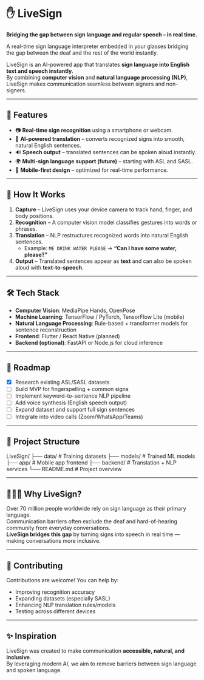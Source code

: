 # ✋ LiveSign  

**Bridging the gap between sign language and regular speech – in real time.**

A real-time sign language interpreter embedded in your glasses bridging the gap between the deaf and the rest of the world instantly.

LiveSign is an AI-powered app that translates **sign language into English text and speech instantly**.  
By combining **computer vision** and **natural language processing (NLP)**, LiveSign makes communication seamless between signers and non-signers.

---

## 🚀 Features
- 📷 **Real-time sign recognition** using a smartphone or webcam.  
- 🧠 **AI-powered translation** – converts recognized signs into smooth, natural English sentences.  
- 🔊 **Speech output** – translated sentences can be spoken aloud instantly.  
- 🌍 **Multi-sign language support (future)** – starting with ASL and SASL.  
- 📱 **Mobile-first design** – optimized for real-time performance.  

---

## 🔧 How It Works
1. **Capture** – LiveSign uses your device camera to track hand, finger, and body positions.  
2. **Recognition** – A computer vision model classifies gestures into words or phrases.  
3. **Translation** – NLP restructures recognized words into natural English sentences.  
   - Example: `ME DRINK WATER PLEASE` → **“Can I have some water, please?”**  
4. **Output** – Translated sentences appear as **text** and can also be spoken aloud with **text-to-speech**.  

---

## 🛠 Tech Stack
- **Computer Vision**: MediaPipe Hands, OpenPose  
- **Machine Learning**: TensorFlow / PyTorch, TensorFlow Lite (mobile)  
- **Natural Language Processing**: Rule-based + transformer models for sentence reconstruction  
- **Frontend**: Flutter / React Native (planned)  
- **Backend (optional)**: FastAPI or Node.js for cloud inference  

---

## 📌 Roadmap
- [x] Research existing ASL/SASL datasets  
- [ ] Build MVP for fingerspelling + common signs  
- [ ] Implement keyword-to-sentence NLP pipeline  
- [ ] Add voice synthesis (English speech output)  
- [ ] Expand dataset and support full sign sentences  
- [ ] Integrate into video calls (Zoom/WhatsApp/Teams)  

---

## 📂 Project Structure
LiveSign/
├── data/ # Training datasets
├── models/ # Trained ML models
├── app/ # Mobile app frontend
├── backend/ # Translation + NLP services
└── README.md # Project overview

---

## 🧑‍🤝‍🧑 Why LiveSign?
Over 70 million people worldwide rely on sign language as their primary language.  
Communication barriers often exclude the deaf and hard-of-hearing community from everyday conversations.  
**LiveSign bridges this gap** by turning signs into speech in real time — making conversations more inclusive.  

---

## 🤝 Contributing
Contributions are welcome! You can help by:  
- Improving recognition accuracy  
- Expanding datasets (especially SASL)  
- Enhancing NLP translation rules/models  
- Testing across different devices  

---

## ✨ Inspiration
LiveSign was created to make communication **accessible, natural, and inclusive**.  
By leveraging modern AI, we aim to remove barriers between sign language and spoken language.  
